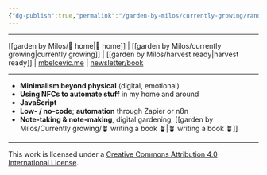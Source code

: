 ```yaml
---
{"dg-publish":true,"permalink":"/garden-by-milos/currently-growing/random-things-that-interest-me/"}
---
```



---
[[garden by Milos/🏡 home\|🏡 home]] | [[garden by Milos/currently growing\|currently growing]] | [[garden by Milos/harvest ready\|harvest ready]] | [mbelcevic.me](https://mbelcevic.me/) | [newsletter/book](https://buildyourway.substack.com) 

---


- **Minimalism beyond physical** (digital, emotional)
- **Using NFCs to automate stuff** in my home and around
- **JavaScript**
- **Low- / no-code**; **automation** through Zapier or n8n
- **Note-taking & note-making**, digital gardening, [[garden by Milos/Currently growing/🪴 writing a book 🪴\|🪴 writing a book 🪴]]




----
This work is licensed under a [Creative Commons Attribution 4.0 International License](http://creativecommons.org/licenses/by/4.0/).